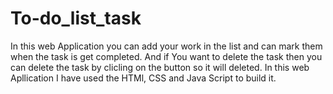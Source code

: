 # To-do_list_task
In this web Application you can add your work in the list and can mark them when the task is get completed.
And if You want to delete the task then you can delete the task by clicling on the button so it will deleted.
In this web Apllication I have used the HTMl, CSS and Java Script to build it.
